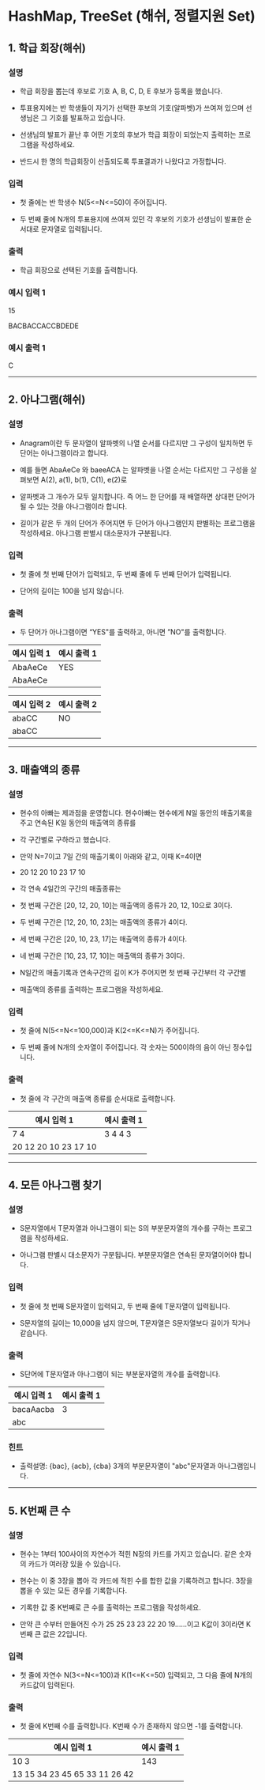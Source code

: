 # HashMap, TreeSet (해쉬, 정렬지원 Set)

## 1. 학급 회장(해쉬)

### 설명

- 학급 회장을 뽑는데 후보로 기호 A, B, C, D, E 후보가 등록을 했습니다.

- 투표용지에는 반 학생들이 자기가 선택한 후보의 기호(알파벳)가 쓰여져 있으며 선생님은 그 기호를 발표하고 있습니다.

- 선생님의 발표가 끝난 후 어떤 기호의 후보가 학급 회장이 되었는지 출력하는 프로그램을 작성하세요.

- 반드시 한 명의 학급회장이 선출되도록 투표결과가 나왔다고 가정합니다.


### 입력
- 첫 줄에는 반 학생수 N(5<=N<=50)이 주어집니다.

- 두 번째 줄에 N개의 투표용지에 쓰여져 있던 각 후보의 기호가 선생님이 발표한 순서대로 문자열로 입력됩니다.


### 출력
- 학급 회장으로 선택된 기호를 출력합니다.


### 예시 입력 1 
15

BACBACCACCBDEDE
### 예시 출력 1
C

___

## 2. 아나그램(해쉬)


### 설명

- Anagram이란 두 문자열이 알파벳의 나열 순서를 다르지만 그 구성이 일치하면 두 단어는 아나그램이라고 합니다.

- 예를 들면 AbaAeCe 와 baeeACA 는 알파벳을 나열 순서는 다르지만 그 구성을 살펴보면 A(2), a(1), b(1), C(1), e(2)로

- 알파벳과 그 개수가 모두 일치합니다. 즉 어느 한 단어를 재 배열하면 상대편 단어가 될 수 있는 것을 아나그램이라 합니다.

- 길이가 같은 두 개의 단어가 주어지면 두 단어가 아나그램인지 판별하는 프로그램을 작성하세요. 아나그램 판별시 대소문자가 구분됩니다.


### 입력
- 첫 줄에 첫 번째 단어가 입력되고, 두 번째 줄에 두 번째 단어가 입력됩니다.

- 단어의 길이는 100을 넘지 않습니다.


### 출력
- 두 단어가 아나그램이면 “YES"를 출력하고, 아니면 ”NO"를 출력합니다.


| 예시 입력 1 | 예시 출력 1 |
|----|----|
| AbaAeCe | YES|
| AbaAeCe | |


| 예시 입력 2 | 예시 출력 2 |
|----|-----|
| abaCC | NO |
| abaCC | |

___

## 3. 매출액의 종류
### 설명

- 현수의 아빠는 제과점을 운영합니다. 현수아빠는 현수에게 N일 동안의 매출기록을 주고 연속된 K일 동안의 매출액의 종류를

- 각 구간별로 구하라고 했습니다.

- 만약 N=7이고 7일 간의 매출기록이 아래와 같고, 이때 K=4이면

- 20 12 20 10 23 17 10

- 각 연속 4일간의 구간의 매출종류는

- 첫 번째 구간은 [20, 12, 20, 10]는 매출액의 종류가 20, 12, 10으로 3이다.

- 두 번째 구간은 [12, 20, 10, 23]는 매출액의 종류가 4이다.

- 세 번째 구간은 [20, 10, 23, 17]는 매출액의 종류가 4이다.

- 네 번째 구간은 [10, 23, 17, 10]는 매출액의 종류가 3이다.

- N일간의 매출기록과 연속구간의 길이 K가 주어지면 첫 번째 구간부터 각 구간별

- 매출액의 종류를 출력하는 프로그램을 작성하세요.


### 입력
- 첫 줄에 N(5<=N<=100,000)과 K(2<=K<=N)가 주어집니다.

- 두 번째 줄에 N개의 숫자열이 주어집니다. 각 숫자는 500이하의 음이 아닌 정수입니다.


### 출력
- 첫 줄에 각 구간의 매출액 종류를 순서대로 출력합니다.



| 예시 입력 1 | 예시 출력 1 |
|---|---|
|7 4 | 3 4 4 3|
|20 12 20 10 23 17 10| |

___

## 4. 모든 아나그램 찾기
### 설명

- S문자열에서 T문자열과 아나그램이 되는 S의 부분문자열의 개수를 구하는 프로그램을 작성하세요.

- 아나그램 판별시 대소문자가 구분됩니다. 부분문자열은 연속된 문자열이어야 합니다.


### 입력
- 첫 줄에 첫 번째 S문자열이 입력되고, 두 번째 줄에 T문자열이 입력됩니다.

- S문자열의 길이는 10,000을 넘지 않으며, T문자열은 S문자열보다 길이가 작거나 같습니다.


### 출력
- S단어에 T문자열과 아나그램이 되는 부분문자열의 개수를 출력합니다.

| 예시 입력 1| 예시 출력 1|
|---|---|
|bacaAacba | 3|
|abc| |

### 힌트
- 출력설명: {bac}, {acb}, {cba} 3개의 부분문자열이 "abc"문자열과 아나그램입니다.

___

## 5. K번째 큰 수

### 설명

- 현수는 1부터 100사이의 자연수가 적힌 N장의 카드를 가지고 있습니다. 같은 숫자의 카드가 여러장 있을 수 있습니다.

- 현수는 이 중 3장을 뽑아 각 카드에 적힌 수를 합한 값을 기록하려고 합니다. 3장을 뽑을 수 있는 모든 경우를 기록합니다.

- 기록한 값 중 K번째로 큰 수를 출력하는 프로그램을 작성하세요.

- 만약 큰 수부터 만들어진 수가 25 25 23 23 22 20 19......이고 K값이 3이라면 K번째 큰 값은 22입니다.


### 입력
- 첫 줄에 자연수 N(3<=N<=100)과 K(1<=K<=50) 입력되고, 그 다음 줄에 N개의 카드값이 입력된다.


### 출력
- 첫 줄에 K번째 수를 출력합니다. K번째 수가 존재하지 않으면 -1를 출력합니다.

| 예시 입력 1 | 예시 출력 1|
|---|---|
|10 3 | 143|
|13 15 34 23 45 65 33 11 26 42 | |




